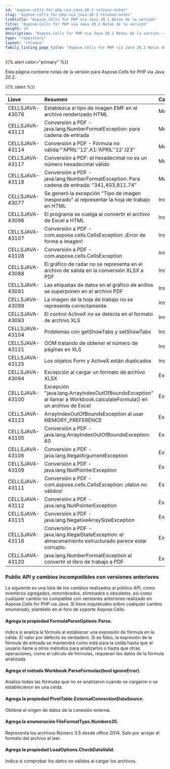 ```yaml
---
id: "aspose-cells-for-php-via-java-20-2-release-notes"
slug: "aspose-cells-for-php-via-java-20-2-release-notes"
linktitle: "Aspose.Cells for PHP via Java 20.2 Notas de la versión"
title: "Aspose.Cells for PHP via Java 20.2 Notas de la versión"
weight: 10
description: "Aspose.Cells for PHP via Java 20.2 Notas de la versión – the latest updates and fixes."
type: "repository"
layout: "release"
family_listing_page_title: "Aspose.Cells for PHP via Java 20.2 Notas de la versión"
---
```

{{% alert color="primary" %}} 

Esta página contiene notas de la versión para Aspose.Cells for PHP via Java 20.2.

{{% /alert %}} 

|**Llave**|**Resumen**|**Categoría**|
|:- |:- |:- |
|CELLSJAVA-43076|Establezca el tipo de imagen EMF en el archivo renderizado HTML|Mejora|
|CELLSJAVA-43113|Conversión a PDF - java.lang.NumberFormatException: para cadena de entrada|Mejora|
|CELLSJAVA-43114|Conversión a PDF - Fórmula no válida:"'APRIL''12'.A1:'APRIL''12'.I23"|Mejora|
|CELLSJAVA-43117|Conversión a PDF: el hexadecimal no es un número hexadecimal válido|Mejora|
|CELLSJAVA-43118|Conversión a PDF - java.lang.NumberFormatException: Para cadena de entrada: "341,403,811.74"|Mejora|
|CELLSJAVA-43077|Se generó la excepción "Tipo de imagen inesperado" al representar la hoja de trabajo en HTML|Insecto|
|CELLSJAVA-43096|El programa se cuelga al convertir el archivo de Excel a HTML|Insecto|
|CELLSJAVA-43107|Conversión a PDF - com.aspose.cells.CellsException: ¡Error de forma a imagen!|Insecto|
|CELLSJAVA-43108|Conversión a PDF - com.aspose.cells.CellsException|Insecto|
|CELLSJAVA-43088|El gráfico de radar no se representa en el archivo de salida en la conversión XLSX a PDF|Insecto|
|CELLSJAVA-43091|Las etiquetas de datos en el gráfico de anillos se superponen en el archivo PDF|Insecto|
|CELLSJAVA-43099|La imagen de la hoja de trabajo no se representa correctamente|Insecto|
|CELLSJAVA-43093|El control ActiveX no se detecta en el formato de archivo XLS|Insecto|
|CELLSJAVA-43104|Problemas con getShowTabs y setShowTabs|Insecto|
|CELLSJAVA-43121|OOM tratando de obtener el número de páginas en XLS|Insecto|
|CELLSJAVA-43125|Los objetos Form y ActiveX están duplicados|Insecto|
|CELLSJAVA-43094|Excepción al cargar un formato de archivo XLSX|Excepción|
|CELLSJAVA-43100|Excepción "java.lang.ArrayIndexOutOfBoundsException" al llamar a Workbook.calculateFormula() en un archivo de Excel|Excepción|
|CELLSJAVA-43123|ArrayIndexOutOfBoundsException al usar MEMORY_PREFERENCE|Excepción|
|CELLSJAVA-43105|Conversión a PDF - java.lang.ArrayIndexOutOfBoundsException: 60|Excepción|
|CELLSJAVA-43106|Conversión a PDF - java.lang.IllegalArgumentException|Excepción|
|CELLSJAVA-43109|Conversión a PDF - java.lang.NullPointerException|Excepción|
|CELLSJAVA-43111|Conversión a PDF - com.aspose.cells.CellsException: ¡datos no válidos!|Excepción|
|CELLSJAVA-43112|Conversión a PDF - java.lang.NullPointerException|Excepción|
|CELLSJAVA-43115|Conversión a PDF - java.lang.NegativeArraySizeException|Excepción|
|CELLSJAVA-43116|Conversión a PDF - java.lang.IllegalStateException: el almacenamiento estructurado parece estar corrupto.|Excepción|
|CELLSJAVA-43120|java.lang.NumberFormatException al convertir el libro de trabajo a PDF|Excepción|
### **Public API y cambios incompatibles con versiones anteriores**
La siguiente es una lista de los cambios realizados al público API, como miembros agregados, renombrados, eliminados o obsoletos, así como cualquier cambio no compatible con versiones anteriores realizado en Aspose.Cells for PHP via Java. Si tiene inquietudes sobre cualquier cambio enumerado, plantéelo en el foro de soporte Aspose.Cells.
#### **Agrega la propiedad FormulaParseOptions.Parse.**
Indica si analiza la fórmula al establecer una expresión de fórmula en la celda. El valor por defecto es verdadero. Si es falso, la expresión de la fórmula de entrada se mantendrá como está para la celda hasta que el usuario llame a otros métodos para analizarlos o hasta que otras operaciones, como el cálculo de fórmulas, requieran los datos de la fórmula analizada.
#### **Agrega el método Workbook.ParseFormulas(bool ignoreError).**
Analiza todas las fórmulas que no se analizaron cuando se cargaron o se establecieron en una celda.
#### **Agrega la propiedad PivotTable.ExternalConnectionDataSource.**
Obtiene el origen de datos de la conexión externa.
#### **Agrega la enumeración FileFormatType.Numbers35.**
Representa los archivos Número 3.5 desde office 2014. Solo por arrojar el formato del archivo al leer.
#### **Agrega la propiedad LoadOptions.CheckDataValid.**
Indica si comprobar los datos no válidos al cargar los archivos.

